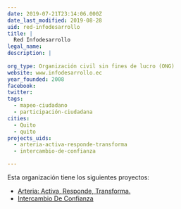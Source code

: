 ```yaml
---
date: 2019-07-21T23:14:06.000Z
date_last_modified: 2019-08-28
uid: red-infodesarrollo
title: |
  Red Infodesarrollo
legal_name: 
description: |
  
org_type: Organización civil sin fines de lucro (ONG)
website: www.infodesarrollo.ec
year_founded: 2008
facebook: 
twitter: 
tags:
  - mapeo-ciudadano
  - participación-ciudadana
cities: 
  - Quito
  - quito
projects_uids:
  - arteria-activa-responde-transforma
  - intercambio-de-confianza

---
```


Esta organización tiene los siguientes proyectos:

- [Arteria: Activa, Responde, Transforma.](/proyectos/arteria-activa-responde-transforma)
- [Intercambio De Confianza](/proyectos/intercambio-de-confianza)
